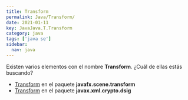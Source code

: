 ```yaml
---
title: Transform
permalink: Java/Transform/
date: 2021-01-11
key: JavaJava.T.Transform
category: java
tags: ['java se']
sidebar: 
  nav: java
---
```


Existen varios elementos con el nombre **Transform**. ¿Cuál de ellas estás buscando?
<ul>
<li><a href="/Java/Transform-javafx-scene-transform/">Transform</a> en el paquete <strong>javafx.scene.transform</strong></li>
<li><a href="/Java/Transform-javax-xml-crypto-dsig/">Transform</a> en el paquete <strong>javax.xml.crypto.dsig</strong></li>
<ul>
